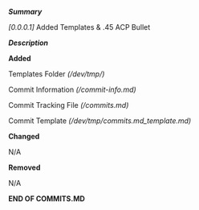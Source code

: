 

***Summary***

*[0.0.0.1]* Added Templates & .45 ACP Bullet

***Description***

**Added**

Templates Folder *(/dev/tmp/)* 

Commit Information *(/commit-info.md)*

Commit Tracking File *(/commits.md)*

Commit Template *(/dev/tmp/commits.md_template.md)*

**Changed**

N/A

**Removed**

N/A

**END OF COMMITS.MD**
